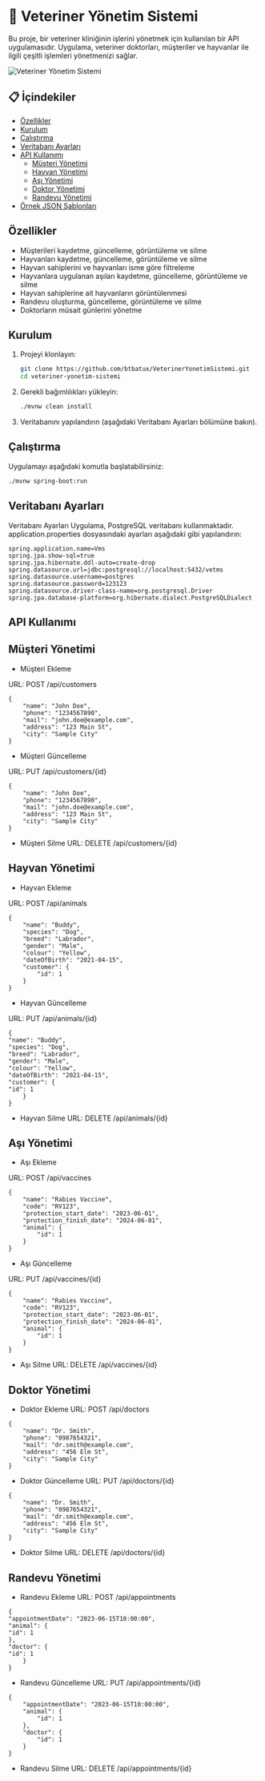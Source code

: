 # 🐾 Veteriner Yönetim Sistemi

Bu proje, bir veteriner kliniğinin işlerini yönetmek için kullanılan bir API uygulamasıdır. Uygulama, veteriner doktorları, müşteriler ve hayvanlar ile ilgili çeşitli işlemleri yönetmenizi sağlar.

![Veteriner Yönetim Sistemi](https://freeimage.host/i/JPX1rrv)

## 📋 İçindekiler
- [Özellikler](#özellikler)
- [Kurulum](#kurulum)
- [Çalıştırma](#çalıştırma)
- [Veritabanı Ayarları](#veritabanı-ayarları)
- [API Kullanımı](#api-kullanımı)
    - [Müşteri Yönetimi](#müşteri-yönetimi)
    - [Hayvan Yönetimi](#hayvan-yönetimi)
    - [Aşı Yönetimi](#aşı-yönetimi)
    - [Doktor Yönetimi](#doktor-yönetimi)
    - [Randevu Yönetimi](#randevu-yönetimi)
- [Örnek JSON Şablonları](#örnek-json-şablonları)


## Özellikler

- Müşterileri kaydetme, güncelleme, görüntüleme ve silme
- Hayvanları kaydetme, güncelleme, görüntüleme ve silme
- Hayvan sahiplerini ve hayvanları isme göre filtreleme
- Hayvanlara uygulanan aşıları kaydetme, güncelleme, görüntüleme ve silme
- Hayvan sahiplerine ait hayvanların görüntülenmesi
- Randevu oluşturma, güncelleme, görüntüleme ve silme
- Doktorların müsait günlerini yönetme

##  Kurulum

1. Projeyi klonlayın:
    ```sh
    git clone https://github.com/btbatux/VeterinerYonetimSistemi.git
    cd veteriner-yonetim-sistemi
    ```

2. Gerekli bağımlılıkları yükleyin:
    ```sh
    ./mvnw clean install
    ```

3. Veritabanını yapılandırın (aşağıdaki Veritabanı Ayarları bölümüne bakın).

## Çalıştırma

Uygulamayı aşağıdaki komutla başlatabilirsiniz:
```sh
./mvnw spring-boot:run
```

## Veritabanı Ayarları

Veritabanı Ayarları
Uygulama, PostgreSQL veritabanı kullanmaktadır. application.properties dosyasındaki ayarları aşağıdaki gibi yapılandırın:

```
spring.application.name=Vms
spring.jpa.show-sql=true
spring.jpa.hibernate.ddl-auto=create-drop
spring.datasource.url=jdbc:postgresql://localhost:5432/vetms
spring.datasource.username=postgres
spring.datasource.password=123123
spring.datasource.driver-class-name=org.postgresql.Driver
spring.jpa.database-platform=org.hibernate.dialect.PostgreSQLDialect
```

## API Kullanımı

## Müşteri Yönetimi

* Müşteri Ekleme

URL: POST /api/customers
```
{
    "name": "John Doe",
    "phone": "1234567890",
    "mail": "john.doe@example.com",
    "address": "123 Main St",
    "city": "Sample City"
}
```
* Müşteri Güncelleme

URL: PUT /api/customers/{id}
```
{
    "name": "John Doe",
    "phone": "1234567890",
    "mail": "john.doe@example.com",
    "address": "123 Main St",
    "city": "Sample City"
}
```
* Müşteri Silme
URL: DELETE /api/customers/{id}


## Hayvan Yönetimi

* Hayvan Ekleme

URL: POST /api/animals
```
{
    "name": "Buddy",
    "species": "Dog",
    "breed": "Labrador",
    "gender": "Male",
    "colour": "Yellow",
    "dateOfBirth": "2021-04-15",
    "customer": {
        "id": 1
    }
}
```
* Hayvan Güncelleme

URL: PUT /api/animals/{id}
```
{
"name": "Buddy",
"species": "Dog",
"breed": "Labrador",
"gender": "Male",
"colour": "Yellow",
"dateOfBirth": "2021-04-15",
"customer": {
"id": 1
    }
}
```
* Hayvan Silme
URL: DELETE /api/animals/{id}


## Aşı Yönetimi

* Aşı Ekleme

URL: POST /api/vaccines
```
{
    "name": "Rabies Vaccine",
    "code": "RV123",
    "protection_start_date": "2023-06-01",
    "protection_finish_date": "2024-06-01",
    "animal": {
        "id": 1
    }
}
```
* Aşı Güncelleme

URL: PUT /api/vaccines/{id}
```
{
    "name": "Rabies Vaccine",
    "code": "RV123",
    "protection_start_date": "2023-06-01",
    "protection_finish_date": "2024-06-01",
    "animal": {
        "id": 1
    }
}
```

* Aşı Silme
URL: DELETE /api/vaccines/{id}

## Doktor Yönetimi

* Doktor Ekleme
URL: POST /api/doctors
```
{
    "name": "Dr. Smith",
    "phone": "0987654321",
    "mail": "dr.smith@example.com",
    "address": "456 Elm St",
    "city": "Sample City"
}
```

* Doktor Güncelleme
URL: PUT /api/doctors/{id}
```
{
    "name": "Dr. Smith",
    "phone": "0987654321",
    "mail": "dr.smith@example.com",
    "address": "456 Elm St",
    "city": "Sample City"
}
```

* Doktor Silme
URL: DELETE /api/doctors/{id}

## Randevu Yönetimi
* Randevu Ekleme
URL: POST /api/appointments

```
{
"appointmentDate": "2023-06-15T10:00:00",
"animal": {
"id": 1
},
"doctor": {
"id": 1
    }
}
```

* Randevu Güncelleme
URL: PUT /api/appointments/{id}
```
{
    "appointmentDate": "2023-06-15T10:00:00",
    "animal": {
        "id": 1
    },
    "doctor": {
        "id": 1
    }
}
```

* Randevu Silme
URL: DELETE /api/appointments/{id}

